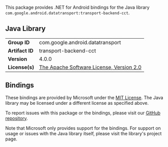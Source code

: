 This package provides .NET for Android bindings for the Java library `com.google.android.datatransport:transport-backend-cct`.

## Java Library

| | |
|-|-|
| **Group ID** | com.google.android.datatransport |
| **Artifact ID** | transport-backend-cct |
| **Version** | 4.0.0 |
| **License(s)** | [The Apache Software License, Version 2.0](http://www.apache.org/licenses/LICENSE-2.0.txt) |

## Bindings

These bindings are provided by Microsoft under the [MIT License](https://opensource.org/licenses/MIT). The Java
library may be licensed under a different license as specified above.

To report issues with this package or the bindings, please visit our [GitHub repository](https://aka.ms/android-libraries).

Note that Microsoft only provides support for the bindings. For support on
usage or issues with the Java library itself, please visit the library's project page.
